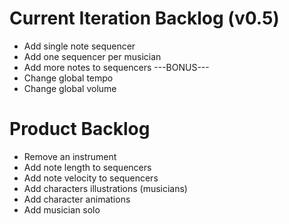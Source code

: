 # Current Iteration Backlog (v0.5)

* Add single note sequencer
* Add one sequencer per musician
* Add more notes to sequencers
  ---BONUS---
* Change global tempo
* Change global volume

# Product Backlog

* Remove an instrument
* Add note length to sequencers
* Add note velocity to sequencers
* Add characters illustrations (musicians)
* Add character animations
* Add musician solo
